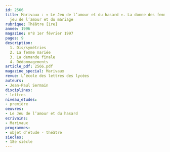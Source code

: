 ```yaml
---
id: 2566
title: Marivaux : « Le Jeu de l’amour et du hasard ». La donne des femmes dans le
  jeu de l’amour et du mariage
rubrique: Théâtre [1re]
annee: 1996
magazine: n°8 1er février 1997
pages: 9
description: 
  1. Dis/symétries
  2. La femme mariée
  3. La demande finale
  4. Dédommagements
article_pdf: 2566.pdf
magazine_special: Marivaux
revue: L’école des lettres des lycées
auteurs:
- Jean-Paul Sermain
disciplines:
- lettres
niveau_etudes:
- première
oeuvres:
- Le Jeu de l’amour et du hasard
ecrivains:
- Marivaux
programmes:
- objet d’étude - théâtre
siecles:
- 18e siècle
---
```

